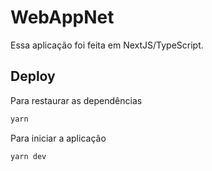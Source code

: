 
#  WebAppNet 


Essa aplicação foi feita em NextJS/TypeScript.


## Deploy

Para  restaurar as dependências

```bash
yarn
```

Para  iniciar a aplicação

```bash
yarn dev
```



